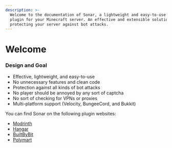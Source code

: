 ```yaml
---
description: >-
  Welcome to the documentation of Sonar, a lightweight and easy-to-use anti-bot
  plugin for your Minecraft server. An effective and extensible solution for
  protecting your server against bot attacks.
---
```


# Welcome

### Design and Goal

* Effective, lightweight, and easy-to-use
* No unnecessary features and clean code
* Protection against all kinds of bot attacks
* No player should be annoyed by any sort of captcha
* No sort of checking for VPNs or proxies
* Multi-platform support (Velocity, BungeeCord, and Bukkit)

You can find Sonar on the following plugin websites:

* [Modrinth](https://modrinth.com/plugin/sonar/)
* [Hangar](https://hangar.papermc.io/Jones/sonar)
* [BuiltByBit](https://builtbybit.com/resources/sonar.23353/)
* [Polymart](https://polymart.org/resource/sonar.5097)
